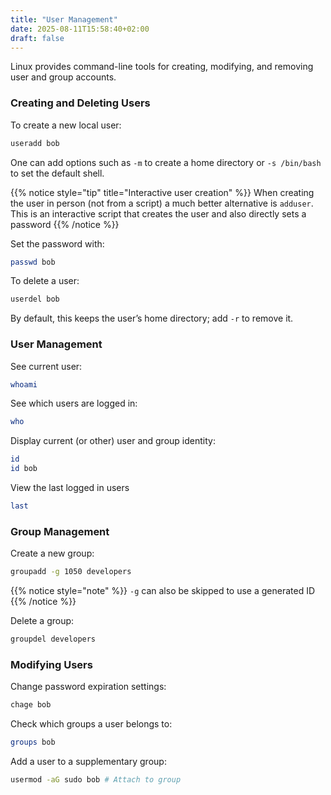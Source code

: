 ```yaml
---
title: "User Management"
date: 2025-08-11T15:58:40+02:00
draft: false
---
```


Linux provides command-line tools for creating, modifying, and removing user and group accounts.

### Creating and Deleting Users

To create a new local user:

```bash
useradd bob
```

One can add options such as `-m` to create a home directory or `-s /bin/bash` to set the default shell.

{{% notice style="tip" title="Interactive user creation" %}}
When creating the user in person (not from a script) a much better alternative is `adduser`. This is an interactive script that creates the user and also directly sets a password
{{% /notice %}}

Set the password with:

```bash
passwd bob
```

To delete a user:

```bash
userdel bob
```

By default, this keeps the user’s home directory; add `-r` to remove it.

### User Management

See current user:

```bash
whoami
```

See which users are logged in:

```bash
who
```

Display current (or other) user and group identity:

```bash
id
id bob
```

View the last logged in users

```bash
last
```

### Group Management

Create a new group:

```bash
groupadd -g 1050 developers
```

{{% notice style="note" %}}
`-g` can also be skipped to use a generated ID
{{% /notice %}}

Delete a group:

```bash
groupdel developers
```

### Modifying Users

Change password expiration settings:

```bash
chage bob
```

Check which groups a user belongs to:

```bash
groups bob
```

Add a user to a supplementary group:

```bash
usermod -aG sudo bob # Attach to group
```